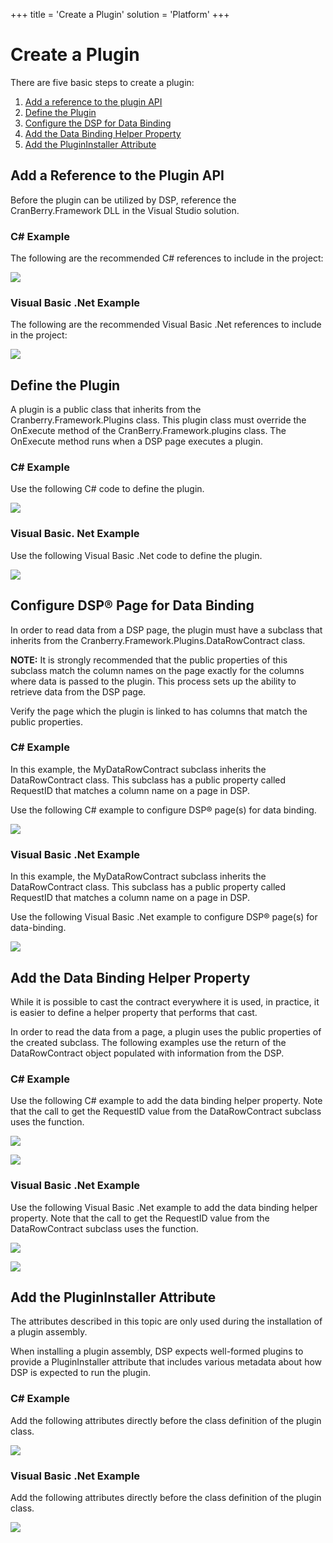 +++
title = 'Create a Plugin'
solution = 'Platform'
+++

# Create a Plugin

There are five basic steps to create a plugin:

1.  [Add a reference to the plugin API](#AddAReferenceToThePluginAPI)
2.  [Define the Plugin](#DefineThePlugin)
3.  [Configure the DSP for Data Binding](#ConfigureDSPPageForDataBindng)
4.  [Add the Data Binding Helper
    Property](#AddTheDataBindingHelperProperty)
5.  [Add the PluginInstaller
Attribute](#AddThePluginInstallerAttribute)

## <span id="AddAReferenceToThePluginAPI"></span>Add a Reference to the Plugin API

Before the plugin can be utilized by DSP, reference the
CranBerry.Framework DLL in the Visual Studio solution.

### C\# Example

The following are the recommended C\# references to include in the
project:

![](../../../Resources/Images/Create%20a%20Plugin.png)

### Visual Basic .Net Example

The following are the recommended Visual Basic .Net references to
include in the project:

![](../../../Resources/Images/Create%20a%20Plugin_1.png)

## <span id="DefineThePlugin"></span>Define the Plugin

A plugin is a public class that inherits from the
Cranberry.Framework.Plugins class. This plugin class must override the
OnExecute method of the CranBerry.Framework.plugins class. The OnExecute
method runs when a DSP page executes a plugin.

### C\# Example

Use the following C\# code to define the plugin.

![](../../../Resources/Images/Create%20a%20Plugin_2.png)

### Visual Basic. Net Example

Use the following Visual Basic .Net code to define the
plugin.

![](../../../Resources/Images/Create%20a%20Plugin_3.png)

## <span id="ConfigureDSPPageForDataBindng"></span>Configure DSP® Page for Data Binding

In order to read data from a DSP page, the plugin must have a subclass
that inherits from the Cranberry.Framework.Plugins.DataRowContract
class.

**NOTE:** It is strongly recommended that the public properties of this
subclass match the column names on the page exactly for the columns
where data is passed to the plugin. This process sets up the ability to
retrieve data from the DSP page.

Verify the page which the plugin is linked to has columns that match the
public properties.

### C\# Example

In this example, the MyDataRowContract subclass inherits the
DataRowContract class. This subclass has a public property called
RequestID that matches a column name on a page in DSP.

Use the following C\# example to configure DSP® page(s) for data
binding.

![](../../../Resources/Images/Create%20a%20Plugin_4.png)

### Visual Basic .Net Example

In this example, the MyDataRowContract subclass inherits the
DataRowContract class. This subclass has a public property called
RequestID that matches a column name on a page in DSP.

Use the following Visual Basic .Net example to configure DSP® page(s)
for
data-binding.

![](../../../Resources/Images/Create%20a%20Plugin_5.png)

## <span id="AddTheDataBindingHelperProperty"></span>Add the Data Binding Helper Property

While it is possible to cast the contract everywhere it is used, in
practice, it is easier to define a helper property that performs that
cast.

In order to read the data from a page, a plugin uses the public
properties of the created subclass. The following examples use the
return of the DataRowContract object populated with information from the
DSP.

### C\# Example

Use the following C\# example to add the data binding helper property.
Note that the call to get the RequestID value from the DataRowContract
subclass uses the function.

![](../../../Resources/Images/Create%20a%20Plugin_6.png)

![](../../../Resources/Images/Create%20a%20Plugin_10.png)

### Visual Basic .Net Example

Use the following Visual Basic .Net example to add the data binding
helper property. Note that the call to get the RequestID value from the
DataRowContract subclass uses the
function.

![](../../../Resources/Images/Create%20a%20Plugin_7.png)

![](../../../Resources/Images/Create%20a%20Plugin_1.jpg)

## <span id="AddThePluginInstallerAttribute"></span>Add the PluginInstaller Attribute

The attributes described in this topic are only used during the
installation of a plugin assembly.

When installing a plugin assembly, DSP expects well-formed plugins to
provide a PluginInstaller attribute that includes various metadata about
how DSP is expected to run the plugin.

### C\# Example

Add the following attributes directly before the class definition of the
plugin class.

![](../../../Resources/Images/Create%20a%20Plugin_8.png)

### Visual Basic .Net Example

Add the following attributes directly before the class definition of the
plugin class.

![](../../../Resources/Images/Create%20a%20Plugin_9.png)
